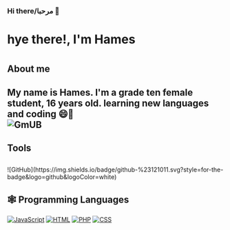 ### Hi there/مرحبا 👋

<h1>hye there!, I'm Hames <h1>

  <h2>About me<h2>

My name is Hames. I'm a grade ten female student, 16 years old. learning new languages and coding 😄🌱
<br>
![GmUB](https://github.com/Hames-al-sharoa/Hames-al-sharoa/assets/159185115/ae9f4130-9886-4efe-93b5-2dd5c6fa3965)


<h2>Tools<h2></h2>
![GitHub](https://img.shields.io/badge/github-%23121011.svg?style=for-the-badge&logo=github&logoColor=white) 
  
<h2>🕸️ Programming Languages </h2>


  <a href="https://github.com/search?q=userhames.al-sharoa+language%3Abash"><img alt="JavaScript" src="https://img.shields.io/badge/JavaScript-F7DF1E.svg?logo=javascript&logoColor=white"></a>
  <a href="https://github.com/search?q=userhames.al-sharoa+language%3Abash"><img alt="HTML" src="https://img.shields.io/badge/HTML-E34F26.svg?logo=html5&logoColor=white"></a>
  <a href="https://github.com/search?q=userhames.al-sharoa+language%3Abash"><img alt="PHP" src="https://img.shields.io/badge/PHP-%23777BB4.svg?logo=php&logoColor=black"></a>
  <a href="https://github.com/search?q=userhames.al-sharoa+language%3Abash"><img alt="CSS" src="https://img.shields.io/badge/CSS-1572B6.svg?logo=css3&logoColor=white"></a>

